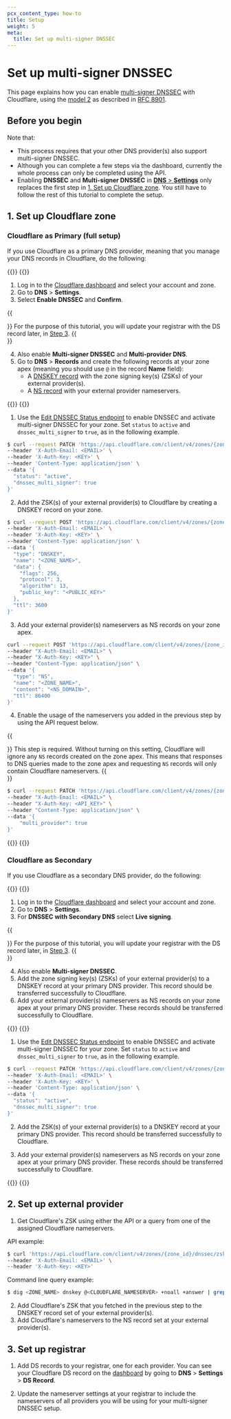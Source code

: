 ```yaml
---
pcx_content_type: how-to
title: Setup
weight: 5
meta:
  title: Set up multi-signer DNSSEC
---
```


# Set up multi-signer DNSSEC

This page explains how you can enable [multi-signer DNSSEC](/dns/dnssec/multi-signer-dnssec/) with Cloudflare, using the [model 2](/dns/dnssec/multi-signer-dnssec/about/) as described in [RFC 8901](https://www.rfc-editor.org/rfc/rfc8901.html).

## Before you begin

Note that:

- This process requires that your other DNS provider(s) also support multi-signer DNSSEC.
- Although you can complete a few steps via the dashboard, currently the whole process can only be completed using the API.
- Enabling **DNSSEC** and **Multi-signer DNSSEC** in [**DNS** > **Settings**](https://dash.cloudflare.com/?to=/:account/:zone/dns/settings) only replaces the first step in [1. Set up Cloudflare zone](#1-set-up-cloudflare-zone). You still have to follow the rest of this tutorial to complete the setup.

## 1. Set up Cloudflare zone

### Cloudflare as Primary (full setup)

If you use Cloudflare as a primary DNS provider, meaning that you manage your DNS records in Cloudflare, do the following:

{{<tabs labels="Dashboard | API">}}
{{<tab label="dashboard" no-code="true">}}

1. Log in to the [Cloudflare dashboard](https://dash.cloudflare.com/login) and select your account and zone.
2. Go to **DNS** > **Settings**.
3. Select **Enable DNSSEC** and **Confirm**.

{{<Aside type="note">}}
For the purpose of this tutorial, you will update your registrar with the DS record later, in [Step 3](/dns/dnssec/multi-signer-dnssec/setup/#3-set-up-registrar).
{{</Aside>}}

4. Also enable **Multi-signer DNSSEC** and **Multi-provider DNS**.
5. Go to **DNS** > **Records** and create the following records at your zone apex (meaning you should use `@` in the record **Name** field):
    - A [DNSKEY record](/dns/manage-dns-records/reference/dns-record-types/#ds-and-dnskey) with the zone signing key(s) (ZSKs) of your external provider(s).
    - A [NS record](/dns/manage-dns-records/reference/dns-record-types/#ns) with your external provider nameservers.

{{</tab>}}
{{<tab label="api" no-code="true">}}


1. Use the [Edit DNSSEC Status endpoint](/api/operations/dnssec-edit-dnssec-status) to enable DNSSEC and activate multi-signer DNSSEC for your zone. Set `status` to `active` and `dnssec_multi_signer` to `true`, as in the following example.

```bash
$ curl --request PATCH 'https://api.cloudflare.com/client/v4/zones/{zone_id}/dnssec' \
--header 'X-Auth-Email: <EMAIL>' \
--header 'X-Auth-Key: <KEY>' \
--header 'Content-Type: application/json' \
--data '{
  "status": "active",
  "dnssec_multi_signer": true
}'
```

2. Add the ZSK(s) of your external provider(s) to Cloudflare by creating a DNSKEY record on your zone.

```bash
$ curl --request POST 'https://api.cloudflare.com/client/v4/zones/{zone_id}/dns_records' \
--header 'X-Auth-Email: <EMAIL>' \
--header 'X-Auth-Key: <KEY>' \
--header 'Content-Type: application/json' \
--data '{
  "type": "DNSKEY",
  "name": "<ZONE_NAME>",
  "data": {
    "flags": 256,
    "protocol": 3,
    "algorithm": 13,
    "public_key": "<PUBLIC_KEY>"
  },
  "ttl": 3600
}'
```

3. Add your external provider(s) nameservers as NS records on your zone apex.

```bash
curl --request POST 'https://api.cloudflare.com/client/v4/zones/{zone_id}/dns_records' \
--header "X-Auth-Email: <EMAIL>" \
--header "X-Auth-Key: <KEY>" \
--header "Content-Type: application/json" \
--data '{
  "type": "NS",
  "name": "<ZONE_NAME>",
  "content": "<NS_DOMAIN>",
  "ttl": 86400
}'
```

4. Enable the usage of the nameservers you added in the previous step by using the API request below.

{{<Aside type="warning">}}
This step is required. Without turning on this setting, Cloudflare will ignore any `NS` records created on the zone apex. This means that responses to DNS queries made to the zone apex and requesting `NS` records will only contain Cloudflare nameservers.
{{</Aside>}}

```bash
$ curl --request PATCH 'https://api.cloudflare.com/client/v4/zones/{zone_id}/dns_settings' \
--header "X-Auth-Email: <EMAIL>" \
--header "X-Auth-Key: <API_KEY>" \
--header "Content-Type: application/json" \
--data '{
    "multi_provider": true
}'
```

{{</tab>}}
{{</tabs>}}

### Cloudflare as Secondary

If you use Cloudflare as a secondary DNS provider, do the following:

{{<tabs labels="Dashboard | API">}}
{{<tab label="dashboard" no-code="true">}}

1. Log in to the [Cloudflare dashboard](https://dash.cloudflare.com/login) and select your account and zone.
2. Go to **DNS** > **Settings**.
3. For **DNSSEC with Secondary DNS** select **Live signing**.

{{<Aside type="note">}}
For the purpose of this tutorial, you will update your registrar with the DS record later, in [Step 3](/dns/dnssec/multi-signer-dnssec/setup/#3-set-up-registrar).
{{</Aside>}}

4. Also enable **Multi-signer DNSSEC**.
5. Add the zone signing key(s) (ZSKs) of your external provider(s) to a DNSKEY record at your primary DNS provider. This record should be transferred successfully to Cloudflare.
6. Add your external provider(s) nameservers as NS records on your zone apex at your primary DNS provider. These records should be transferred successfully to Cloudflare.

{{</tab>}}
{{<tab label="api" no-code="true">}}

1. Use the [Edit DNSSEC Status endpoint](/api/operations/dnssec-edit-dnssec-status) to enable DNSSEC and activate multi-signer DNSSEC for your zone. Set `status` to `active` and `dnssec_multi_signer` to `true`, as in the following example.

```bash
$ curl --request PATCH 'https://api.cloudflare.com/client/v4/zones/{zone_id}/dnssec' \
--header 'X-Auth-Email: <EMAIL>' \
--header 'X-Auth-Key: <KEY>' \
--header 'Content-Type: application/json' \
--data '{
  "status": "active",
  "dnssec_multi_signer": true
}'
```

2. Add the ZSK(s) of your external provider(s) to a DNSKEY record at your primary DNS provider. This record should be transferred successfully to Cloudflare.

3. Add your external provider(s) nameservers as NS records on your zone apex at your primary DNS provider. These records should be transferred successfully to Cloudflare.

{{</tab>}}
{{</tabs>}}

## 2. Set up external provider

1. Get Cloudflare's ZSK using either the API or a query from one of the assigned Cloudflare nameservers.

API example:

```bash
$ curl 'https://api.cloudflare.com/client/v4/zones/{zone_id}/dnssec/zsk' \
--header 'X-Auth-Email: <EMAIL>' \
--header 'X-Auth-Key: <KEY>'
```

Command line query example:

```bash
$ dig <ZONE_NAME> dnskey @<CLOUDFLARE_NAMESERVER> +noall +answer | grep 256
```

2. Add Cloudflare's ZSK that you fetched in the previous step to the DNSKEY record set of your external provider(s).
3. Add Cloudflare's nameservers to the NS record set at your external provider(s).

## 3. Set up registrar

1. Add DS records to your registrar, one for each provider. You can see your Cloudflare DS record on the [dashboard](https://dash.cloudflare.com/?to=/:account/:zone/dns) by going to **DNS** > **Settings** > **DS Record**.

2. Update the nameserver settings at your registrar to include the nameservers of all providers you will be using for your multi-signer DNSSEC setup.
